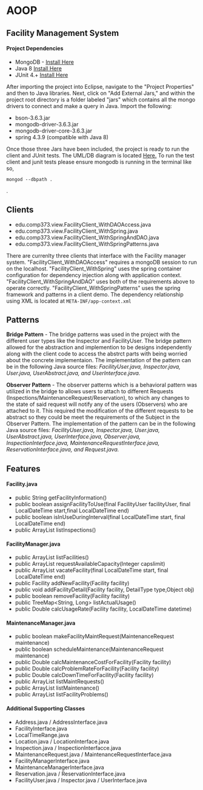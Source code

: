 # AOOP

## Facility Management System

#### Project Dependencies

- MongoDB - <a href="https://docs.mongodb.com/manual/tutorial/install-mongodb-on-os-x/">Install Here</a>
- Java 8 <a href="http://www.oracle.com/technetwork/java/javase/downloads/jdk8-downloads-2133151.html">Install Here</a>
- JUnit 4.+ <a href="https://github.com/junit-team/junit4/wiki/getting-started">Install Here</a>

After importing the project into Eclipse, navigate to the "Project Properties" and then to Java libraries. Next, click on "Add External Jars," and within the project root directory is a folder labeled "jars" which contains all the mongo drivers to connect and make a query in Java. Import the following:

- bson-3.6.3.jar
- mongodb-driver-3.6.3.jar
- mongodb-driver-core-3.6.3.jar
- spring 4.3.9 (compatible with Java 8)

Once those three Jars have been included, the project is ready to run the client and JUnit tests. The UML/DB diagram is located <a href="https://github.com/johnosullivan/AOOP/blob/master/AOOP.png">Here.</a> To run the test client and junit tests please ensure mongodb is running in the terminal like so,
```
mongod --dbpath .
```
.

## Clients

-  edu.comp373.view.FacilityClient_WithDAOAccess.java
-  edu.comp373.view.FacilityClient_WithSpring.java
-  edu.comp373.view.FacilityClient_WithSpringAndDAO.java
-  edu.comp373.view.FacilityClient_WithSpringPatterns.java

There are currenlty three clients that interface with the Facility manager system. "FacilityClient_WithDAOAccess" requires a mongoDB session to run on the localhost. "FacilityClient_WithSpring" uses the spring container configuration for dependency injection along with application context. "FacilityClient_WithSpringAndDAO" uses both of the requirements above to operate correctly. "FacilityClient_WithSpringPatterns" uses the spring framework and patterns in a client demo. The dependency relationship using XML is located at ```META-INF/app-context.xml```

## Patterns

<b>Bridge Pattern</b> - The bridge patterns was used in the project with the different user types like the Inspector and FacilityUser. The bridge pattern allowed for the abstraction and implemention to be designs independently along with the client code to access the abstrct parts with being worried about the concrete implementaion. The implementation of the pattern can be in the following Java source files: <i>FacilityUser.java, Inspector.java, User.java, UserAbstract.java, and UserInterface.java.</i>

<b>Observer Pattern</b> - The observer patterns which is a behavioral pattern was utilized in the bridge to allows users to attach to different Requests (Inspections/MaintenanceRequest/Reservation), to which any changes to the state of said request will notify any of the users (Observers) who are attached to it. This required the modification of the different requests to be abstract so they could be meet the requirements of the Subject in the Observer Pattern. The implementation of the pattern can be in the following Java source files: <i>FacilityUser.java, Inspector.java, User.java, UserAbstract.java, UserInterface.java, Observer.java, InspectionInterface.java, MaintenanceRequestInterface.java, ReservationInterface.java, and Request.java.</i>   

## Features

#### Facility.java

- public String getFacilityInformation()
- public boolean assignFacilityToUse(final FacilityUser facilityUser, final LocalDateTime start,final LocalDateTime end)
- public boolean isInUseDuringInterval(final LocalDateTime start, final LocalDateTime end)
- public ArrayList<Inspection> listInspections()


#### FacilityManager.java

- public ArrayList<Facility> listFacilities()
- public ArrayList<Facility> requestAvailableCapacity(Integer capslimit)
- public ArrayList<Facility> vacateFacility(final LocalDateTime start, final LocalDateTime end)
- public Facility addNewFacility(Facility facility)
- public void addFacilityDetail(Facility facility, DetailType type,Object obj)
- public boolean removeFacility(Facility facility)
- public TreeMap<String, Long> listActualUsage()
- public Double calcUsageRate(Facility facility, LocalDateTime datetime)

#### MaintenanceManager.java

- public boolean makeFacilityMaintRequest(MaintenanceRequest maintenance)
- public boolean scheduleMaintenance(MaintenanceRequest maintenance)
- public Double calcMaintenanceCostForFacility(Facility facility)
- public Double calcProblemRateForFacility(Facility facility)
- public Double calcDownTimeForFacility(Facility facility)
- public ArrayList<MaintenanceRequest> listMaintRequests()
- public ArrayList<MaintenanceRequest> listMaintenance()
- public ArrayList<MaintenanceRequest> listFacilityProblems()

#### Additional Supporting Classes

- Address.java / AddressInterface.java
- FacilityInterface.java
- LocalTimeRange.java
- Location.java / LocationInterface.java
- Inspection.java / InspectionInterfacce.java
- MaintenanceRequest.java / MaintenanceRequestInterface.java
- FacilityManagerInterface.java
- MaintenanceManagerInterface.java
- Reservation.java / ReservationInterface.java
- FacilityUser.java / Inspector.java / UserInterface.java
